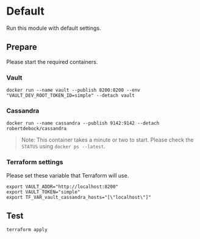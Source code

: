 # Default

Run this module with default settings.

## Prepare

Please start the required containers.

### Vault

```shell
docker run --name vault --publish 8200:8200 --env "VAULT_DEV_ROOT_TOKEN_ID=simple" --detach vault
```

### Cassandra

```shell
docker run --name cassandra --publish 9142:9142 --detach robertdebock/cassandra
```

> Note: This container takes a minute or two to start. Please check the `STATUS` using `docker ps --latest`.

### Terraform settings

Please set these variable that Terraform will use.

```shell
export VAULT_ADDR="http://localhost:8200"
export VAULT_TOKEN="simple"
export TF_VAR_vault_cassandra_hosts="[\"localhost\"]"
```

## Test

```shell
terraform apply
```

